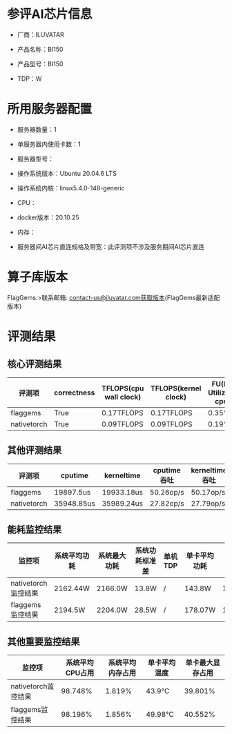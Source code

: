 # 参评AI芯片信息

* 厂商：ILUVATAR

* 产品名称：BI150
* 产品型号：BI150
* TDP：W

# 所用服务器配置

* 服务器数量：1


* 单服务器内使用卡数：1
* 服务器型号：
* 操作系统版本：Ubuntu 20.04.6 LTS
* 操作系统内核：linux5.4.0-148-generic
* CPU：
* docker版本：20.10.25
* 内存：
* 服务器间AI芯片直连规格及带宽：此评测项不涉及服务期间AI芯片直连

# 算子库版本
FlagGems:>联系邮箱: contact-us@iluvatar.com获取版本(FlagGems最新适配版本)

# 评测结果

## 核心评测结果

| 评测项  | correctness | TFLOPS(cpu wall clock) | TFLOPS(kernel clock) | FU(FLOPS Utilization)-cputime | FU-kerneltime |
| ---- | -------------- | -------------- | ------------ | ------ | ----- |
| flaggems | True    | 0.17TFLOPS       | 0.17TFLOPS        | 0.35% | 0.35% |
| nativetorch | True    | 0.09TFLOPS      | 0.09TFLOPS      | 0.19%      | 0.19%    |

## 其他评测结果

| 评测项  | cputime | kerneltime | cputime吞吐 | kerneltime吞吐 | 无预热时延 | 预热后时延 |
| ---- | -------------- | -------------- | ------------ | ------------ | -------------- | -------------- |
| flaggems | 19897.5us       | 19933.18us        | 50.26op/s | 50.17op/s | 3148718.55us | 20645.51us |
| nativetorch | 35948.85us       | 35989.24us        | 27.82op/s | 27.79op/s | 80880.86us | 36463.62us |

## 能耗监控结果

| 监控项  | 系统平均功耗  | 系统最大功耗  | 系统功耗标准差 | 单机TDP | 单卡平均功耗 | 单卡最大功耗 | 单卡功耗标准差 | 单卡TDP |
| ---- | ------- | ------- | ------- | ----- | ------------ | ------------ | ------------- | ----- |
| nativetorch监控结果 | 2162.44W | 2166.0W | 13.8W   | /     | 143.8W       | 144.0W      | 1.84W        | 350W  |
| flaggems监控结果 | 2194.5W | 2204.0W | 28.5W   | /     | 178.07W       | 179.0W      | 0.26W        | 350W  |

## 其他重要监控结果

| 监控项  | 系统平均CPU占用 | 系统平均内存占用 | 单卡平均温度 | 单卡最大显存占用 |
| ---- | --------- | -------- | ------------ | -------------- |
| nativetorch监控结果 | 98.748%    | 1.819%   | 43.9°C       | 39.801%        |
| flaggems监控结果 | 98.196%    | 1.856%   | 49.98°C       | 40.552%        |